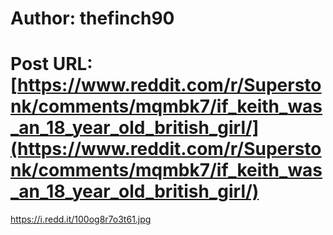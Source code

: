 # Author: thefinch90
# Post URL: [https://www.reddit.com/r/Superstonk/comments/mqmbk7/if_keith_was_an_18_year_old_british_girl/](https://www.reddit.com/r/Superstonk/comments/mqmbk7/if_keith_was_an_18_year_old_british_girl/)


https://i.redd.it/100og8r7o3t61.jpg